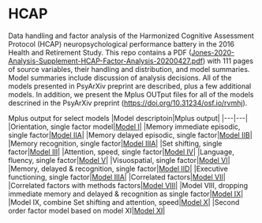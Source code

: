 # HCAP
Data handling and factor analysis of the Harmonized Cognitive Assessment Protocol (HCAP) neuropsychological performance battery in the 2016 Health and Retirement Study. This repo contains a PDF ([Jones-2020-Analysis-Supplement-HCAP-Factor-Analysis-20200427.pdf](https://github.com/rnj0nes/HCAP/blob/master/Jones-2020-Analysis-Supplement-HCAP-Factor-Analysis-20200427.pdf)) with 111 pages of source variables, their handling and distribution, and model summaries. Model summaries include discussion of analysis decisions. All of the models presented in PsyArXiv preprint are described, plus a few additional models. In addition, we present the Mplus OUTput files for all of the models descrined in the PsyArXiv preprint (https://doi.org/10.31234/osf.io/rvmhj).


Mplus output for select models
|Model descriptoin|Mplus output|
|---|---|
|Orientation, single factor model|[Model I](https://github.com/rnj0nes/HCAP/blob/master/model-I.out)|
|Memory immediate episodic, single factor|[Model IIA](https://github.com/rnj0nes/HCAP/blob/master/model-IIA.out)|
|Memory delayed episodic, single factor|[Model IIB](https://github.com/rnj0nes/HCAP/blob/master/model-IIB.out)|
|Memory recognition, single factor|[Model IIIA](https://github.com/rnj0nes/HCAP/blob/master/model-IIIA.out)|
|Set shifting, single factor|[Model III](https://github.com/rnj0nes/HCAP/blob/master/model-III.out)|
|Attention, speed, single factor|[Model IV](https://github.com/rnj0nes/HCAP/blob/master/model-IV.out)|
|Language, fluency, single factor|[Model V](https://github.com/rnj0nes/HCAP/blob/master/model-V.out)|
|Visuospatial, single factor|[Model VI](https://github.com/rnj0nes/HCAP/blob/master/model-VI.out)|
|Memory, delayed & recognition, single factor|[Model IID](https://github.com/rnj0nes/HCAP/blob/master/model-IID.out)|
|Executive functioning, single factor|[Model IIIA](https://github.com/rnj0nes/HCAP/blob/master/model-IIIA.out)|
|Correlated factors|[Model VII](https://github.com/rnj0nes/HCAP/blob/master/model-VII.out)|
|Correlated factors with methods factors|[Model VIII](https://github.com/rnj0nes/HCAP/blob/master/model-VIII.out)|
|Model VIII, dropping immediate memory and delayed & recognition as single factor|[Model IX](https://github.com/rnj0nes/HCAP/blob/master/model-IX.out)|
|Model IX, combine Set shifting and attention, speed|[Model X](https://github.com/rnj0nes/HCAP/blob/master/model-X.out)|
|Second order factor model based on model XI|[Model XI](https://github.com/rnj0nes/HCAP/blob/master/model-XI.out)|












